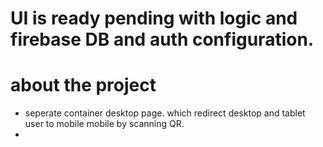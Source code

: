 # UI is ready pending with logic and firebase DB and auth configuration. 
# about the project

- seperate container desktop page. which redirect desktop and tablet user to mobile mobile by scanning QR.
- 
